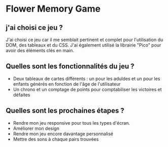 # Flower Memory Game 

##  j'ai choisi ce jeu ?
J'ai choisi ce jeu car il me semblait pertinent et complet pour l'utilisation du DOM, des tableaux et du CSS. J'ai également utilisé la librairie "Pico" pour avoir des éléments clés en main.

## Quelles sont les fonctionnalités du jeu ?
- Deux tableaux de cartes différents : un pour les aduldes et un pour les enfants générés en fonction de l'âge de l'utilisateur 
- Un chrono et un comptage de points pour comptabiliser les victoires et défaites

## Quelles sont les prochaines étapes ?
- Rendre mon jeu responsive pour tous les types d'écran.
- Améliorer mon design
- Rendre mon jeu encore davantage personnalisé
- Mettre des sons à chaque pairs trouvées